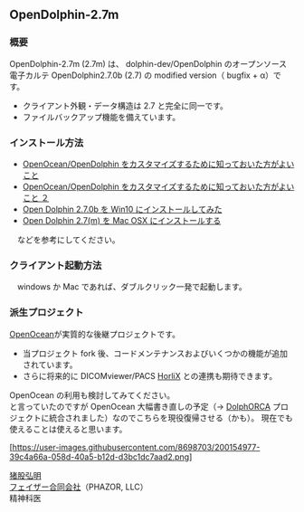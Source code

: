 ## OpenDolphin-2.7m

### 概要
OpenDolphin-2.7m (2.7m) は、 dolphin-dev/OpenDolphin のオープンソース電子カルテ OpenDolphin2.7.0b (2.7) の modified version（ bugfix + α）です。
 * クライアント外観・データ構造は 2.7 と完全に同一です。
 * ファイルバックアップ機能を備えています。

### インストール方法

 * [OpenOcean/OpenDolphin をカスタマイズするために知っておいた方がよいこと](https://phazor.info/OpenOcean/?p=1)
 * [OpenOcean/OpenDolphin をカスタマイズするために知っておいた方がよいこと ２](https://phazor.info/OpenOcean/?p=217)
 * [Open Dolphin 2.7.0b を Win10 にインストールしてみた](https://phazor.info/air/?page_id=543)
 * [Open Dolphin 2.7(m) を Mac OSX にインストールする](https://allnightnihon2b.net/blog-jp/?page_id=367)

　などを参考にしてください。

### クライアント起動方法
　windows か Mac であれば、ダブルクリック一発で起動します。
 
  
### 派生プロジェクト
[OpenOcean](https://github.com/air-h-128k-il/OpenOcean)が実質的な後継プロジェクトです。  
  
* 当プロジェクト fork 後、コードメンテナンスおよびいくつかの機能が追加されています。  
* さらに将来的に DICOMviewer/PACS [HorliX](https://github.com/air-h-128k-il/HorliX) との連携も期待できます。  
  
OpenOcean の利用も検討してみてください。  
と言っていたのですが OpenOcean 大幅書き直しの予定（→ [DolphORCA](https://p-horlix.net/blog/?page_id=346) プロジェクトに統合されました）なのでこちらを現役復帰させる（かも）。  現在でも使えることは使えると思います。  
  
[https://user-images.githubusercontent.com/8698703/200154977-39c4a66a-058d-40a5-b12d-d3bc1dc7aad2.png]
    
    
[猪股弘明](https://phazor.info/blog-ja/?page_id=2)  
[フェイザー合同会社](https://phazor.info)（PHAZOR, LLC）  
精神科医  
